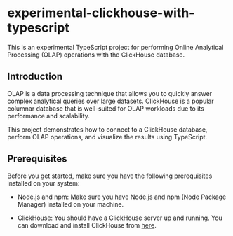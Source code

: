 # experimental-clickhouse-with-typescript

This is an experimental TypeScript project for performing Online Analytical Processing (OLAP) operations with the ClickHouse database.

## Introduction

OLAP is a data processing technique that allows you to quickly answer complex analytical queries over large datasets. ClickHouse is a popular columnar database that is well-suited for OLAP workloads due to its performance and scalability.

This project demonstrates how to connect to a ClickHouse database, perform OLAP operations, and visualize the results using TypeScript.

## Prerequisites

Before you get started, make sure you have the following prerequisites installed on your system:

- Node.js and npm: Make sure you have Node.js and npm (Node Package Manager) installed on your machine.

- ClickHouse: You should have a ClickHouse server up and running. You can download and install ClickHouse from [here](https://clickhouse.tech/docs/en/getting_started/install/).
